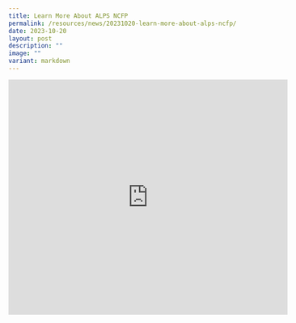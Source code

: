 ```yaml
---
title: Learn More About ALPS NCFP
permalink: /resources/news/20231020-learn-more-about-alps-ncfp/
date: 2023-10-20
layout: post
description: ""
image: ""
variant: markdown
---
```

<iframe allow="autoplay; clipboard-write; encrypted-media; picture-in-picture; web-share" allowfullscreen="true" frameborder="0" scrolling="no" style="border:none;overflow:hidden" height="466" width="552" src="https://www.facebook.com/plugins/post.php?href=https%3A%2F%2Fwww.facebook.com%2Falpshealthcaresupplychain%2Fposts%2Fpfbid03Kcw9WJitc2GcADPjbVB4iBVXwv6gGbpRra6c2nvdxR7Cr9UEpV1yH1Ghbrrc8Bcl&amp;width=552&amp;show_text=true&amp;height=466&amp;appId"></iframe>